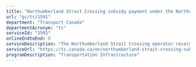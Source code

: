 ```yaml
---
title: "Northumberland Strait Crossing subsidy payment under the Northumberland Strait Crossing Act"
url: "gc/tc/1591"
department: "Transport Canada"
departmentAcronym: "tc"
serviceId: "1591"
onlineEndtoEnd: 0
serviceDescription: "The Northumberland Strait Crossing operator receives annual payments from the Government of Canada to fund the management, operation and maintenance of the bridge connecting Prince Edward Island and mainland Canada."
serviceUrl: "https://tc.canada.ca/en/northumberland-strait-crossing-subsidy-payment-under-northumberland-strait-crossing-act-statutory"
programDescription: "Transportation Infrastructure"
---
```

